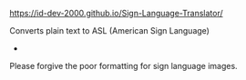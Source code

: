 https://id-dev-2000.github.io/Sign-Language-Translator/

Converts plain text to ASL (American Sign Language)

-

Please forgive the poor formatting for sign language images.
